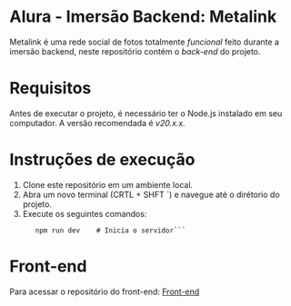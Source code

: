 # Alura - Imersão Backend: Metalink
Metalink é uma rede social de fotos totalmente *funcional* feito durante a imersão backend, neste repositório contém o *back-end* do projeto.
# Requisitos
Antes de executar o projeto, é necessário ter o Node.js instalado em seu computador. A versão recomendada é *v20.x.x.*
# Instruções de execução
1. Clone este repositório em um ambiente local.
2. Abra um novo terminal (CRTL + SHFT `) e navegue até o dirétorio do projeto.
3. Execute os seguintes comandos:
   ```npm install  # Instala as dependências
      npm run dev    # Inicia o servidor```
# Front-end
Para acessar o repositório do front-end:
[Front-end](https://github.com/AlcidesjNeto/Metalink-frontend)
